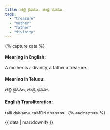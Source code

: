 ```yaml
---
title: తల్లి దైవము, తండ్రి ధనము.
tags:
  - "treasure"
  - "mother"
  - "father"
  - "divinity"
---
```


{% capture data %}
#### Meaning in English:
A mother is a divinity, a father a treasure.

#### Meaning in Telugu:
తల్లి దైవము, తండ్రి ధనము.

#### English Transliteration:
talli daivamu, taMDri dhanamu.
{% endcapture %}

<div class="notice">{{ data | markdownify }}</div>

